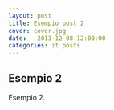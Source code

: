 ```yaml
---
layout: post
title: Esempio post 2
cover: cover.jpg
date:   2013-12-08 12:00:00
categories: it posts
---
```


## Esempio 2

Esempio 2.
